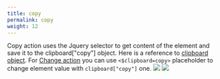 ```yaml
---
title: copy
permalink: copy
weight: 12
---
```


Copy action uses the Jquery selector to get content of the element and save it to the clipboard\["copy"\] object. Here is a reference to [clipboard object](/clipboard). For [Change action](/change) you can use `<$clipboard=copy>` placeholder to change element value with `clipboard["copy"]` one. ![](/images/copy.jpg) ![](/imagesclipboard-past.jpg)